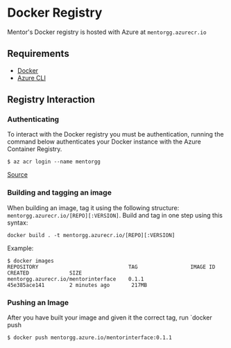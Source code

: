 # Docker Registry

Mentor's Docker registry is hosted with Azure at `mentorgg.azurecr.io`

## Requirements

- [Docker](https://www.docker.com/)
- [Azure CLI](https://docs.microsoft.com/en-us/cli/azure/install-azure-cli)

## Registry Interaction

### Authenticating

To interact with the Docker registry you must be authentication, running the command below authenticates your Docker instance with the Azure Container Registry.

```shell
$ az acr login --name mentorgg
```

[Source](https://docs.microsoft.com/en-us/azure/container-registry/container-registry-authentication)

### Building and tagging an image
When building an image, tag it using the following structure: `mentorgg.azurecr.io/[REPO][:VERSION]`. 
Build and tag in one step using this syntax:
```
docker build . -t mentorgg.azurecr.io/[REPO][:VERSION]
```


Example:

```shell
$ docker images
REPOSITORY                             TAG                 IMAGE ID            CREATED             SIZE
mentorgg.azurecr.io/mentorinterface    0.1.1	           45e385ace141        2 minutes ago       217MB
```

### Pushing an Image
After you have built your image and given it the correct tag, run `docker push

```shell
$ docker push mentorgg.azure.io/mentorinterface:0.1.1
```


